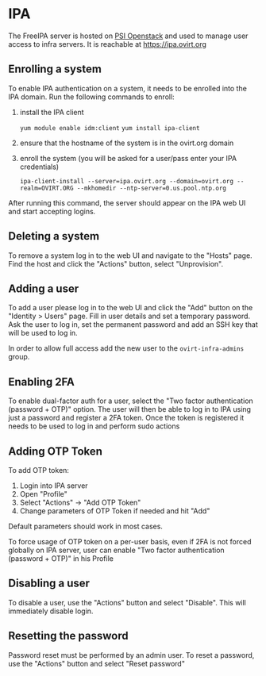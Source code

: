 IPA
===

The FreeIPA server is hosted on [PSI Openstack](Overview.markdown) and used to manage user access
to infra servers. It is reachable at https://ipa.ovirt.org

Enrolling a system
------------------

To enable IPA authentication on a system, it needs to be enrolled into the IPA domain.
Run the following commands to enroll:

1) install the IPA client

    `yum module enable idm:client`
    `yum install ipa-client`

2) ensure that the hostname of the system is in the ovirt.org domain
3) enroll the system (you will be asked for a user/pass enter your IPA credentials)

    `ipa-client-install --server=ipa.ovirt.org --domain=ovirt.org --realm=OVIRT.ORG --mkhomedir --ntp-server=0.us.pool.ntp.org`

After running this command, the server should appear on the IPA web UI and start accepting logins.

Deleting a system
-----------------

To remove a system log in to the web UI and navigate to the "Hosts" page.
Find the host and click the "Actions" button, select "Unprovision".

Adding a user
-------------

To add a user please log in to the web UI and click the "Add" button on the "Identity > Users" page.
Fill in user details and set a temporary password.
Ask the user to log in, set the permanent password and add an SSH key that will be used to log in.

In order to allow full access add the new user to the `ovirt-infra-admins` group.

Enabling 2FA
------------

To enable dual-factor auth for a user, select the "Two factor authentication (password + OTP)" option.
The user will then be able to log in to IPA using just a password and register a 2FA token.
Once the token is registered it needs to be used to log in and perform sudo actions

Adding OTP Token
------------

To add OTP token:

1. Login into IPA server
2. Open "Profile"
3. Select "Actions" -> "Add OTP Token"
4. Change parameters of OTP Token if needed and hit "Add"

Default parameters should work in most cases.

To force usage of OTP token on a per-user basis, even if 2FA is not forced globally on IPA server,
user can enable "Two factor authentication (password + OTP)" in his Profile

Disabling a user
----------------

To disable a user, use the "Actions" button and select "Disable". This will immediately disable login.

Resetting the password
----------------------

Password reset must be performed by an admin user. To reset a password, use the "Actions" button
and select "Reset password"

